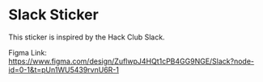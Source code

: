# Slack  Sticker
This sticker is inspired by the Hack Club Slack.

Figma Link: https://www.figma.com/design/ZuflwpJ4HQt1cPB4GG9NGE/Slack?node-id=0-1&t=pUn1WU5439rvnU6R-1